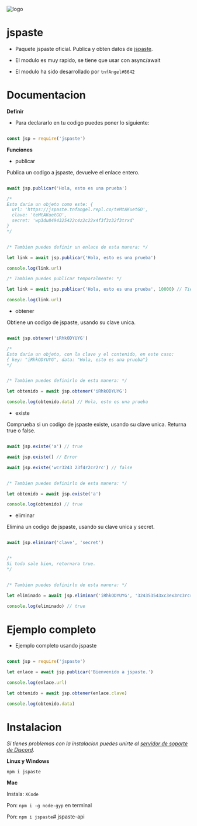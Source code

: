 ![logo](https://cdn.discordapp.com/attachments/700345457343201314/804447945814441994/japastelogo.png)

# jspaste
 - Paquete jspaste oficial. Publica y obten datos de [jspaste](https://jspaste.tnfangel.repl.co/).

- El modulo es muy rapido, se tiene que usar con async/await

- El modulo ha sido desarrollado por `tnfAngel#8642`
# Documentacion
**Definir**
- Para declararlo en tu codigo puedes poner lo siguiente:
```js

const jsp = require('jspaste')

```

**Funciones**
- publicar

Publica un codigo a jspaste, devuelve el enlace entero.
```js

await jsp.publicar('Hola, esto es una prueba')

/* 
Esto daria un objeto como este: {
  url: 'https://jspaste.tnfangel.repl.co/teMtAKuetGO',
  clave: 'teMtAKuetGO',
  secret: 'wp3du8494325422c4z2c22x4f3f3z32f3trxd'
} 
*/


/* Tambien puedes definir un enlace de esta manera: */

let link = await jsp.publicar('Hola, esto es una prueba')

console.log(link.url)

/* Tambien puedes publicar temporalmente: */

let link = await jsp.publicar('Hola, esto es una prueba', 10000) // Tiempo en milisegundos

console.log(link.url)

```

- obtener

Obtiene un codigo de jspaste, usando su clave unica.
```js

await jsp.obtener('iRhkODYUYG')

/*
Esto daria un objeto, con la clave y el contenido, en este caso:
{ key: "iRhkODYUYG", data: "Hola, esto es una prueba"}
*/


/* Tambien puedes definirlo de esta manera: */

let obtenido = await jsp.obtener('iRhkODYUYG')

console.log(obtenido.data) // Hola, esto es una prueba

```

- existe

Comprueba si un codigo de jspaste existe, usando su clave unica. Returna true o false.
```js

await jsp.existe('a') // true

await jsp.existe() // Error

await jsp.existe('wcr3243 23f4r2cr2rc') // false 


/* Tambien puedes definirlo de esta manera: */

let obtenido = await jsp.existe('a')

console.log(obtenido) // true

```

- eliminar

Elimina un codigo de jspaste, usando su clave unica y secret.
```js

await jsp.eliminar('clave', 'secret')


/*
Si todo sale bien, retornara true.
*/


/* Tambien puedes definirlo de esta manera: */

let eliminado = await jsp.eliminar('iRhkODYUYG', '324353543xc3ex3rc3rcrrwqzxxrwr')

console.log(eliminado) // true

```
# Ejemplo completo

- Ejemplo completo usando jspaste

```js

const jsp = require('jspaste')

let enlace = await jsp.publicar('Bienvenido a jspaste.')

console.log(enlace.url)

let obtenido = await jsp.obtener(enlace.clave)

console.log(obtenido.data)

```

# Instalacion

_Si tienes problemas con la instalacion puedes unirte al [servidor de soporte de Discord](https://discord.gg/8RNAdpK)._

**Linux y Windows**

`npm i jspaste`

**Mac**

Instala: `XCode`

Pon: `npm i -g node-gyp` en terminal

Pon: `npm i jspaste`# jspaste-api

